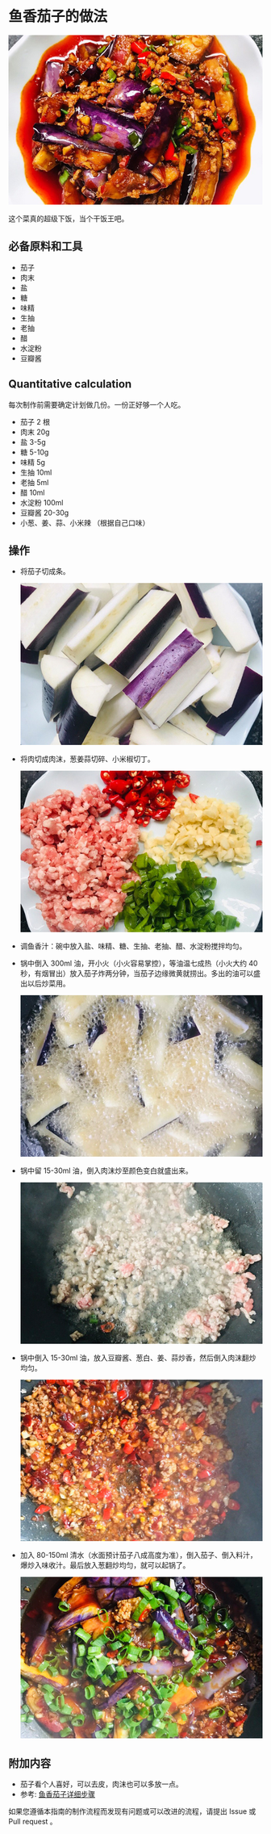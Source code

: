 # 鱼香茄子的做法

![yuxiangqiezi](./yxqz1.jpg)

这个菜真的超级下饭，当个干饭王吧。

## 必备原料和工具

- 茄子
- 肉末
- 盐
- 糖
- 味精
- 生抽
- 老抽
- 醋
- 水淀粉
- 豆瓣酱

## Quantitative calculation

每次制作前需要确定计划做几份。一份正好够一个人吃。

- 茄子 2 根
- 肉末 20g
- 盐 3-5g
- 糖 5-10g
- 味精 5g
- 生抽 10ml
- 老抽 5ml
- 醋 10ml
- 水淀粉 100ml
- 豆瓣酱 20-30g
- 小葱、姜、蒜、小米辣 （根据自己口味）

## 操作

- 将茄子切成条。

    ![bz1](./yxqz2.jpg)

- 将肉切成肉沫，葱姜蒜切碎、小米椒切丁。

    ![bz2](./yxqz3.jpg)

- 调鱼香汁：碗中放入盐、味精、糖、生抽、老抽、醋、水淀粉搅拌均匀。
- 锅中倒入 300ml 油，开小火（小火容易掌控），等油温七成热（小火大约 40 秒，有烟冒出）放入茄子炸两分钟，当茄子边缘微黄就捞出。多出的油可以盛出以后炒菜用。

    ![bz4](./yxqz4.jpg)

- 锅中留 15-30ml 油，倒入肉沫炒至颜色变白就盛出来。

    ![bz5](./yxqz5.jpg)

- 锅中倒入 15-30ml 油，放入豆瓣酱、葱白、姜、蒜炒香，然后倒入肉沫翻炒均匀。

    ![bz6](./yxqz6.jpg)

- 加入 80-150ml 清水（水面预计茄子八成高度为准），倒入茄子、倒入料汁，爆炒入味收汁。最后放入葱翻炒均匀，就可以起锅了。

    ![bz7](./yxqz7.jpg)

## 附加内容

- 茄子看个人喜好，可以去皮，肉沫也可以多放一点。
- 参考: [鱼香茄子详细步骤](https://www.zhms.cn/recipe/kbbrl.html?source=2)

如果您遵循本指南的制作流程而发现有问题或可以改进的流程，请提出 Issue 或 Pull request 。
